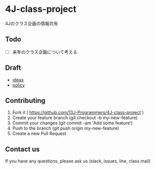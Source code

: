 
4J-class-project
================

4Jのクラス企画の情報共有


Todo
----

- [ ] 来年のクラス企画について考える

Draft
-----
<!-- クラス企画の設計 -->

- [ideas](https://github.com/13J-Programmers/4J-class-project/blob/master/ideas.md)
- [policy](https://github.com/13J-Programmers/4J-class-project/blob/master/doc/policy.md)


Contributing
------------

1. Fork it ( https://github.com/13J-Programmers/4J-class-project )
2. Create your feature branch (git checkout -b my-new-feature)
3. Commit your changes (git commit -am 'Add some feature')
4. Push to the branch (git push origin my-new-feature)
5. Create a new Pull Request

Contact us
----------

If you have any questions, please ask us (slack, issues, line, class mail)
